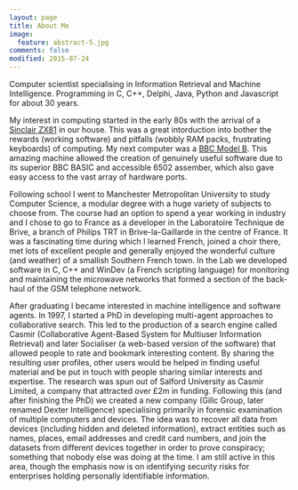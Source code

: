 ```yaml
---
layout: page
title: About Me
image:
  feature: abstract-5.jpg
comments: false
modified: 2015-07-24
---
```


Computer scientist specialising in Information Retrieval and Machine Intelligence. Programming in C, C++, Delphi, Java, Python and Javascript for about 30 years.

My interest in computing started in the early 80s with the arrival of a <a href="https://en.wikipedia.org/wiki/ZX81" target="_blank">Sinclair ZX81</a> in our house. This was a great intorduction into bother the rewards (working software) and pitfalls (wobbly RAM packs, frustrating keyboards) of computing. My next computer was a <a href="https://en.wikipedia.org/wiki/BBC_Micro" target="_blank">BBC Model B</a>. This amazing machine allowed the creation of genuinely useful software due to its superior BBC BASIC and accessible 6502 assember, which also gave easy access to the vast array of hardware ports. 

Following school I went to Manchester Metropolitan University to study Computer Science, a modular degree with a huge variety of subjects to choose from. The course had an option to spend a year working in industry and I chose to go to France as a developer in the Laboratoire Technique de Brive, a branch of Philips TRT in Brive-la-Gaillarde in the centre of France. It was a fascinating time during which I learned French, joined a choir there, met lots of excellent people and generally enjoyed the wonderful culture (and weather) of a smallish Southern French town. In the Lab we developed software in C, C++ and WinDev (a French scripting language) for monitoring and maintaining the microwave networks that formed a section of the back-haul of the GSM telephone network. 

After graduating I became interested in machine intelligence and software agents. In 1997, I started a PhD in developing multi-agent approaches to collaborative search. This led to the production of a search engine called Casmir (Collaborative Agent-Based System for Multiuser Information Retrieval) and later Socialiser (a web-based version of the software) that allowed people to rate and bookmark interesting content. By sharing the resulting user profiles, other users would be helped in finding useful material and be put in touch with people sharing similar interests and expertise. The research was spun out of Salford University as Casmir Limited, a company that attracted over £2m in funding. Following this (and after finishing the PhD) we created a new company (Gillc Group, later renamed Dexter Intelligence) specialising primarily in forensic examination of multiple computers and devices. The idea was to recover all data from devices (including hidden and deleted information), extract entities such as names, places, email addresses and credit card numbers, and join the datasets from different devices together in order to prove conspiracy; something that nobody else was doing at the time. I am still active in this area, though the emphasis now is on identifying security risks for enterprises holding personally identifiable information.
